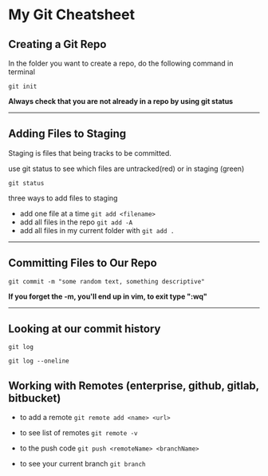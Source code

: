 # My Git Cheatsheet

## Creating a Git Repo

In the folder you want to create a repo, do the following command in terminal

```
git init
```

**Always check that you are not already in a repo by using git status**

---

## Adding Files to Staging

Staging is files that being tracks to be committed.

use git status to see which files are untracked(red) or in staging (green)
```
git status
```

three ways to add files to staging

- add one file at a time `git add <filename>`
- add all files in the repo `git add -A`
- add all files in my current folder with `git add .`

---

## Committing Files to Our Repo

```
git commit -m "some random text, something descriptive"
```
**If you forget the -m, you'll end up in vim, to exit type ":wq"**

---

## Looking at our commit history

```
git log
```

```
git log --oneline
```

## Working with Remotes (enterprise, github, gitlab, bitbucket)

- to add a remote `git remote add <name> <url>`

- to see list of remotes `git remote -v`

- to the push code `git push <remoteName> <branchName>`

- to see your current branch `git branch`
